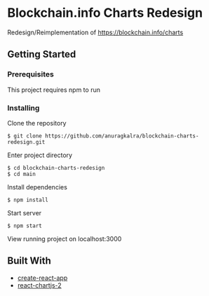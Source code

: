 # Blockchain.info Charts Redesign

Redesign/Reimplementation of https://blockchain.info/charts

## Getting Started

### Prerequisites

This project requires npm to run

### Installing

Clone the repository

```
$ git clone https://github.com/anuragkalra/blockchain-charts-redesign.git
```

Enter project directory

```
$ cd blockchain-charts-redesign
$ cd main
```

Install dependencies

```
$ npm install
```

Start server

```
$ npm start
```

View running project on localhost:3000

## Built With

* [create-react-app](https://github.com/facebook/create-react-app)
* [react-chartjs-2](https://github.com/jerairrest/react-chartjs-2)
